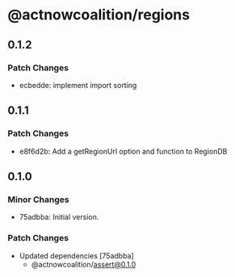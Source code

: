# @actnowcoalition/regions

## 0.1.2

### Patch Changes

- ecbedde: implement import sorting

## 0.1.1

### Patch Changes

- e8f6d2b: Add a getRegionUrl option and function to RegionDB

## 0.1.0

### Minor Changes

- 75adbba: Initial version.

### Patch Changes

- Updated dependencies [75adbba]
  - @actnowcoalition/assert@0.1.0
